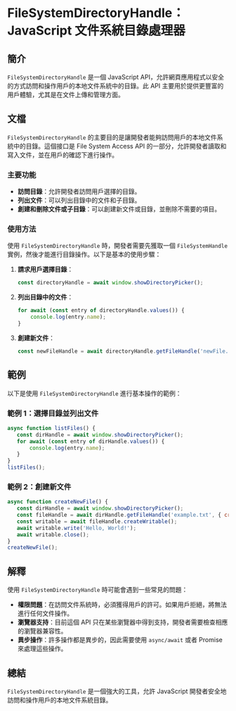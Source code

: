 <!--
Meta Description: # FileSystemDirectoryHandle：JavaScript 文件系統目錄處理器 ## 簡介 `FileSystemDirectoryHandle` 是一個 JavaScript API，允許網頁應用程式以安全的方式訪問和操作用戶的本地文件系統中的目錄。此 API 主要用於提供更豐富...
Meta Keywords: await, javascript, const, filesystemdirectoryhandle, api
-->

# FileSystemDirectoryHandle：JavaScript 文件系統目錄處理器

## 簡介
`FileSystemDirectoryHandle` 是一個 JavaScript API，允許網頁應用程式以安全的方式訪問和操作用戶的本地文件系統中的目錄。此 API 主要用於提供更豐富的用戶體驗，尤其是在文件上傳和管理方面。

## 文檔
`FileSystemDirectoryHandle` 的主要目的是讓開發者能夠訪問用戶的本地文件系統中的目錄。這個接口是 File System Access API 的一部分，允許開發者讀取和寫入文件，並在用戶的確認下進行操作。

### 主要功能
- **訪問目錄**：允許開發者訪問用戶選擇的目錄。
- **列出文件**：可以列出目錄中的文件和子目錄。
- **創建和刪除文件或子目錄**：可以創建新文件或目錄，並刪除不需要的項目。

### 使用方法
使用 `FileSystemDirectoryHandle` 時，開發者需要先獲取一個 `FileSystemHandle` 實例，然後才能進行目錄操作。以下是基本的使用步驟：

1. **請求用戶選擇目錄**：
   ```javascript
   const directoryHandle = await window.showDirectoryPicker();
   ```

2. **列出目錄中的文件**：
   ```javascript
   for await (const entry of directoryHandle.values()) {
       console.log(entry.name);
   }
   ```

3. **創建新文件**：
   ```javascript
   const newFileHandle = await directoryHandle.getFileHandle('newFile.txt', { create: true });
   ```

## 範例
以下是使用 `FileSystemDirectoryHandle` 進行基本操作的範例：

### 範例 1：選擇目錄並列出文件
```javascript
async function listFiles() {
   const dirHandle = await window.showDirectoryPicker();
   for await (const entry of dirHandle.values()) {
       console.log(entry.name);
   }
}
listFiles();
```

### 範例 2：創建新文件
```javascript
async function createNewFile() {
   const dirHandle = await window.showDirectoryPicker();
   const fileHandle = await dirHandle.getFileHandle('example.txt', { create: true });
   const writable = await fileHandle.createWritable();
   await writable.write('Hello, World!');
   await writable.close();
}
createNewFile();
```

## 解釋
使用 `FileSystemDirectoryHandle` 時可能會遇到一些常見的問題：

- **權限問題**：在訪問文件系統時，必須獲得用戶的許可。如果用戶拒絕，將無法進行任何文件操作。
- **瀏覽器支持**：目前這個 API 只在某些瀏覽器中得到支持，開發者需要檢查相應的瀏覽器兼容性。
- **異步操作**：許多操作都是異步的，因此需要使用 `async/await` 或者 Promise 來處理這些操作。

## 總結
`FileSystemDirectoryHandle` 是一個強大的工具，允許 JavaScript 開發者安全地訪問和操作用戶的本地文件系統目錄。